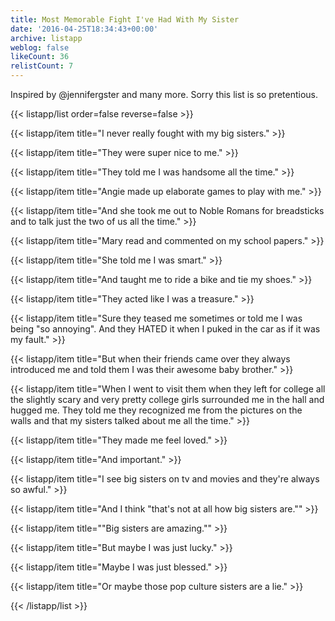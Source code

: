 ```yaml
---
title: Most Memorable Fight I've Had With My Sister
date: '2016-04-25T18:34:43+00:00'
archive: listapp
weblog: false
likeCount: 36
relistCount: 7
---
```


Inspired by @jennifergster and many more. Sorry this list is so pretentious.

<!--more-->

{{< listapp/list order=false reverse=false >}}

   {{< listapp/item title="I never really fought with my big sisters." >}}

   {{< listapp/item title="They were super nice to me." >}}

   {{< listapp/item title="They told me I was handsome all the time." >}}

   {{< listapp/item title="Angie made up elaborate games to play with me." >}}

   {{< listapp/item title="And she took me out to Noble Romans for breadsticks and to talk just the two of us all the time." >}}

   {{< listapp/item title="Mary read and commented on my school papers." >}}

   {{< listapp/item title="She told me I was smart." >}}

   {{< listapp/item title="And taught me to ride a bike and tie my shoes." >}}

   {{< listapp/item title="They acted like I was a treasure." >}}

   {{< listapp/item title="Sure they teased me sometimes or told me I was being \"so annoying\". And they HATED it when I puked in the car as if it was my fault." >}}

   {{< listapp/item title="But when their friends came over they always introduced me and told them I was their awesome baby brother." >}}

   {{< listapp/item title="When I went to visit them when they left for college all the slightly scary and very pretty college girls surrounded me in the hall and hugged me. They told me they recognized me from the pictures on the walls and that my sisters talked about me all the time." >}}

   {{< listapp/item title="They made me feel loved." >}}

   {{< listapp/item title="And important." >}}

   {{< listapp/item title="I see big sisters on tv and movies and they're always so awful." >}}

   {{< listapp/item title="And I think \"that's not at all how big sisters are.\"" >}}

   {{< listapp/item title="\"Big sisters are amazing.\"" >}}

   {{< listapp/item title="But maybe I was just lucky." >}}

   {{< listapp/item title="Maybe I was just blessed." >}}

   {{< listapp/item title="Or maybe those pop culture sisters are a lie." >}}

{{< /listapp/list >}}
